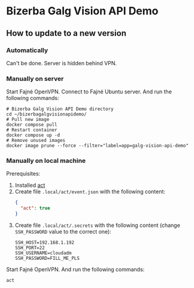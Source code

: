 # Bizerba Galg Vision API Demo

## How to update to a new version

### Automatically

Can't be done. Server is hidden behind VPN.

### Manually on server

Start Fajné OpenVPN. Connect to Fajné Ubuntu server. And run the following commands:

```shell
# Bizerba Galg Vision API Demo directory
cd ~/bizerbagalgvisionapidemo/
# Pull new image
docker compose pull
# Restart container
docker compose up -d
# Remove unused images
docker image prune --force --filter="label=app=galg-vision-api-demo"
```

### Manually on local machine

Prerequisites:

1. Installed [act](https://nektosact.com/installation/index.html)
2. Create file `.local/act/event.json` with the following content:
    ```json
    {
      "act": true
    }
    ```
3. Create file `.local/act/.secrets` with the following content (change `SSH_PASSWORD` value to the correct one):
    ```text
    SSH_HOST=192.168.1.192
    SSH_PORT=22
    SSH_USERNAME=cloudadm
    SSH_PASSWORD=FILL_ME_PLS
    ```

Start Fajné OpenVPN. And run the following commands:

```shell
act
```
